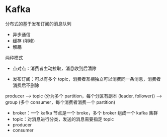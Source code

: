 # Kafka

分布式的基于发布订阅的消息队列

- 异步通信
- 缓存 (削峰)
- 解耦



两种模式

- 点对点：消费者主动拉取，消息收到后清除

- 发布订阅：可以有多个 topic，消费者互相独立可以消费同一条消息，消费者消费后不删除



producer  -->  topic (分为多个 partition，每个分区有副本 (leader, follower))  -->  group (多个 consumer，每个消费者消费一个 partition)



- broker：一个 kafka 节点是一个 broke，多个 broker 组成一个 kafka 集群
- topic：对消息进行分类，发送的消息需要指定 topic
- producer
- consumer







